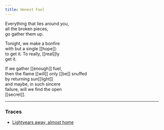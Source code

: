```yaml
---
title: Honest Fool
---
```


Everything that lies around you,  
all the broken pieces,  
go gather them up.  
  
Tonight, we make a bonfire  
with but a single [[hope]]:  
to get it. To really, [[real]]ly  
get it.  
  
If we gather [[enough]] fuel,  
then the flame [[will]] only [[be]] snuffed  
by returning sun[[light]]  
and maybe, in such sincere  
failure, will we find the open  
[[secret]].  

---

### Traces

* [Lightyears away, almost home](https://www.youtube.com/watch?v=76ffvyOYoaQ)